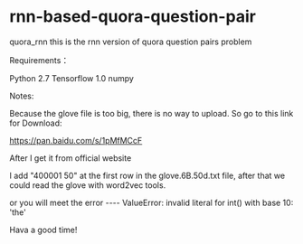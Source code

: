# rnn-based-quora-question-pair

quora_rnn this is the rnn version of quora question pairs problem

Requirements：

Python 2.7
Tensorflow 1.0
numpy

Notes:

Because the glove file is too big, there is no way to upload. 
So go to this link for Download:

https://pan.baidu.com/s/1pMfMCcF



After I get it from official website

I add
"400001 50" at the first row in the glove.6B.50d.txt file, after that we could read the glove with word2vec tools.

or you will meet the error ---- ValueError: invalid literal for int() with base 10: 'the'

Hava a good time!


